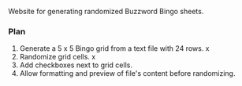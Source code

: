 Website for generating randomized Buzzword Bingo sheets.

### Plan

1. Generate a 5 x 5 Bingo grid from a text file with 24 rows. x
2. Randomize grid cells. x
3. Add checkboxes next to grid cells.
4. Allow formatting and preview of file's content before randomizing.